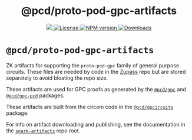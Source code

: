 <p align="center">
    <h1 align="center">
        @pcd/proto-pod-gpc-artifacts
    </h1>
</p>

<p align="center">
    <a href="https://github.com/proofcarryingdata">
        <img src="https://img.shields.io/badge/project-PCD-blue.svg?style=flat-square">
    </a>
    <a href="https://github.com/proofcarryingdata/snark-artifacts/blob/main/packages/proto-pod-gpc/LICENSE">
        <img alt="License" src="https://img.shields.io/badge/license-GPL--3.0-green.svg?style=flat-square">
    </a>
    <a href="https://www.npmjs.com/package/@pcd/proto-pod-gpc-artifacts">
        <img alt="NPM version" src="https://img.shields.io/npm/v/@pcd/proto-pod-gpc-artifacts?style=flat-square" />
    </a>
    <a href="https://npmjs.org/package/@pcd/proto-pod-gpc-artifacts">
        <img alt="Downloads" src="https://img.shields.io/npm/dm/@pcd/proto-pod-gpc-artifacts.svg?style=flat-square" />
    </a>
</p>

# `@pcd/proto-pod-gpc-artifacts`

ZK artifacts for supporting the `proto-pod-gpc` family of general purpose
circuits.  These files are needed by code in the [Zupass](https://github.com/proofcarryingdata/zupass)
repo but are stored separately to avoid bloating the repo size.

These artifacts are used for GPC proofs as generated by the
[`@pcd/gpc`](https://github.com/proofcarryingdata/zupass/tree/main/packages/lib/gpc)
and [`@pcd/gpc-pcd`](https://github.com/proofcarryingdata/zupass/tree/main/packages/pcd/gpc-pcd)
packages.

These artifacts are built from the circom code in the
[`@pcd/gpcircuits`](https://github.com/proofcarryingdata/zupass/tree/main/packages/lib/gpcircuits) package.

For info on artifact downloading and publishing, see the documentation in the
[`snark-artifacts`](https://github.com/proofcarryingdata/snark-artifacts) repo
root.
